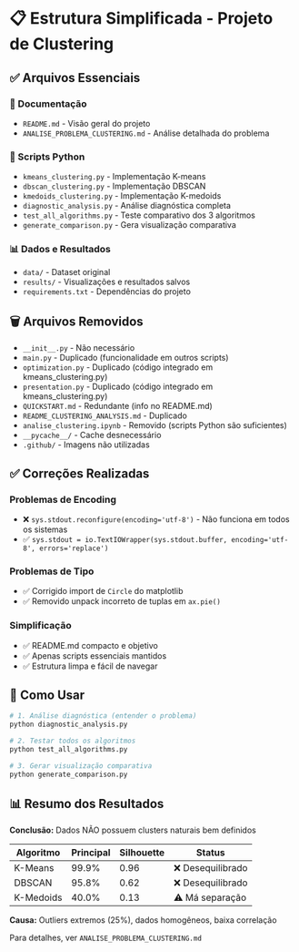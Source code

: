 # 📋 Estrutura Simplificada - Projeto de Clustering

## ✅ Arquivos Essenciais

### 📄 Documentação
- `README.md` - Visão geral do projeto
- `ANALISE_PROBLEMA_CLUSTERING.md` - Análise detalhada do problema

### 🐍 Scripts Python
- `kmeans_clustering.py` - Implementação K-means
- `dbscan_clustering.py` - Implementação DBSCAN
- `kmedoids_clustering.py` - Implementação K-medoids
- `diagnostic_analysis.py` - Análise diagnóstica completa
- `test_all_algorithms.py` - Teste comparativo dos 3 algoritmos
- `generate_comparison.py` - Gera visualização comparativa

### 📊 Dados e Resultados
- `data/` - Dataset original
- `results/` - Visualizações e resultados salvos
- `requirements.txt` - Dependências do projeto

## 🗑️ Arquivos Removidos
- `__init__.py` - Não necessário
- `main.py` - Duplicado (funcionalidade em outros scripts)
- `optimization.py` - Duplicado (código integrado em kmeans_clustering.py)
- `presentation.py` - Duplicado (código integrado em kmeans_clustering.py)
- `QUICKSTART.md` - Redundante (info no README.md)
- `README_CLUSTERING_ANALYSIS.md` - Duplicado
- `analise_clustering.ipynb` - Removido (scripts Python são suficientes)
- `__pycache__/` - Cache desnecessário
- `.github/` - Imagens não utilizadas

## ✅ Correções Realizadas

### Problemas de Encoding
- ❌ `sys.stdout.reconfigure(encoding='utf-8')` - Não funciona em todos os sistemas
- ✅ `sys.stdout = io.TextIOWrapper(sys.stdout.buffer, encoding='utf-8', errors='replace')`

### Problemas de Tipo
- ✅ Corrigido import de `Circle` do matplotlib
- ✅ Removido unpack incorreto de tuplas em `ax.pie()`

### Simplificação
- ✅ README.md compacto e objetivo
- ✅ Apenas scripts essenciais mantidos
- ✅ Estrutura limpa e fácil de navegar

## 🚀 Como Usar

```bash
# 1. Análise diagnóstica (entender o problema)
python diagnostic_analysis.py

# 2. Testar todos os algoritmos
python test_all_algorithms.py

# 3. Gerar visualização comparativa
python generate_comparison.py
```

## 📊 Resumo dos Resultados

**Conclusão:** Dados NÃO possuem clusters naturais bem definidos

| Algoritmo | Principal | Silhouette | Status |
|-----------|-----------|------------|--------|
| K-Means | 99.9% | 0.96 | ❌ Desequilibrado |
| DBSCAN | 95.8% | 0.62 | ❌ Desequilibrado |
| K-Medoids | 40.0% | 0.13 | ⚠️ Má separação |

**Causa:** Outliers extremos (25%), dados homogêneos, baixa correlação

Para detalhes, ver `ANALISE_PROBLEMA_CLUSTERING.md`
